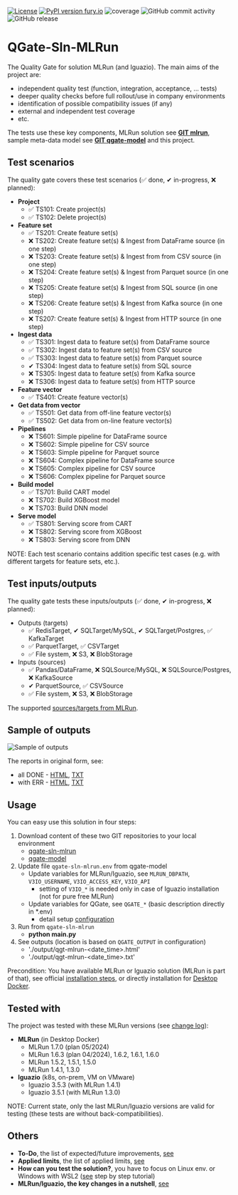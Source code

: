 [![License](https://img.shields.io/badge/License-Apache%202.0-blue.svg)](https://opensource.org/licenses/Apache-2.0)
[![PyPI version fury.io](https://badge.fury.io/py/qgate-sln-mlrun.svg)](https://pypi.python.org/pypi/qgate-sln-mlrun/)
![coverage](https://github.com/george0st/qgate-sln-mlrun/blob/master/coverage.svg?raw=true)
![GitHub commit activity](https://img.shields.io/github/commit-activity/w/george0st/qgate-sln-mlrun)
![GitHub release](https://img.shields.io/github/v/release/george0st/qgate-sln-mlrun)

# QGate-Sln-MLRun
The Quality Gate for solution MLRun (and Iguazio). The main aims of the project are:
- independent quality test (function, integration, acceptance, ... tests)
- deeper quality checks before full rollout/use in company environments
- identification of possible compatibility issues (if any)
- external and independent test coverage
- etc.

The tests use these key components, MLRun solution see **[GIT mlrun](https://github.com/mlrun/mlrun)**, 
sample meta-data model see **[GIT qgate-model](https://github.com/george0st/qgate-model)** and this project.

## Test scenarios
The quality gate covers these test scenarios (✅ done, ✔ in-progress, ❌ planned):
 - **Project**
   - ✅ TS101: Create project(s)
   - ✅ TS102: Delete project(s)
 - **Feature set**
   - ✅ TS201: Create feature set(s)
   - ❌ TS202: Create feature set(s) & Ingest from DataFrame source (in one step)
   - ❌ TS203: Create feature set(s) & Ingest from from CSV source (in one step) 
   - ❌ TS204: Create feature set(s) & Ingest from Parquet source (in one step)
   - ❌ TS205: Create feature set(s) & Ingest from SQL source (in one step)
   - ❌ TS206: Create feature set(s) & Ingest from Kafka source (in one step)
   - ❌ TS207: Create feature set(s) & Ingest from HTTP source (in one step)
 - **Ingest data**
   - ✅ TS301: Ingest data to feature set(s) from DataFrame source
   - ✅ TS302: Ingest data to feature set(s) from CSV source 
   - ✅ TS303: Ingest data to feature set(s) from Parquet source
   - ✔  TS304: Ingest data to feature set(s) from SQL source
   - ❌ TS305: Ingest data to feature set(s) from Kafka source
   - ❌ TS306: Ingest data to feature set(s) from HTTP source
 - **Feature vector**
   - ✅ TS401: Create feature vector(s)
 - **Get data from vector**
   - ✅ TS501: Get data from off-line feature vector(s)
   - ✅ TS502: Get data from on-line feature vector(s)
 - **Pipelines**
   - ❌ TS601: Simple pipeline for DataFrame source
   - ❌ TS602: Simple pipeline for CSV source
   - ❌ TS603: Simple pipeline for Parquet source
   - ❌ TS604: Complex pipeline for DataFrame source
   - ❌ TS605: Complex pipeline for CSV source
   - ❌ TS606: Complex pipeline for Parquet source
 - **Build model**
   - ✅ TS701: Build CART model
   - ❌ TS702: Build XGBoost model
   - ❌ TS703: Build DNN model
 - **Serve model**
   - ✅ TS801: Serving score from CART
   - ❌ TS802: Serving score from XGBoost
   - ❌ TS803: Serving score from DNN
   
NOTE: Each test scenario contains addition specific test cases (e.g. with different
targets for feature sets, etc.).

## Test inputs/outputs
The quality gate tests these inputs/outputs (✅ done, ✔ in-progress, ❌ planned):
 - Outputs (targets)
   - ✅ RedisTarget, ✔ SQLTarget/MySQL, ✔ SQLTarget/Postgres, ✅ KafkaTarget
   - ✅ ParquetTarget, ✅ CSVTarget
   - ✅ File system, ❌ S3, ❌ BlobStorage
 - Inputs (sources)
   - ✅ Pandas/DataFrame, ❌ SQLSource/MySQL, ❌ SQLSource/Postgres, ❌ KafkaSource
   - ✔ ParquetSource, ✅ CSVSource
   - ✅ File system, ❌ S3, ❌ BlobStorage


The supported [sources/targets from MLRun](https://docs.mlrun.org/en/latest/feature-store/sources-targets.html).

## Sample of outputs

![Sample of outputs](https://github.com/george0st/qgate-sln-mlrun/blob/master/assets/imgs/qgt-mlrun-samples.png?raw=true)

The reports in original form, see:
 - all DONE - [HTML](https://htmlpreview.github.io/?https://github.com/george0st/qgate-sln-mlrun/blob/master/docs/samples/outputs/qgt-mlrun-sample.html), 
   [TXT](https://github.com/george0st/qgate-sln-mlrun/blob/master/docs/samples/outputs/qgt-mlrun-sample.txt?raw=true)
 - with ERR - [HTML](https://htmlpreview.github.io/?https://github.com/george0st/qgate-sln-mlrun/blob/master/docs/samples/outputs/qgt-mlrun-sample-err.html),
   [TXT](https://github.com/george0st/qgate-sln-mlrun/blob/master/docs/samples/outputs/qgt-mlrun-sample-err.txt?raw=true)

## Usage

You can easy use this solution in four steps:
1. Download content of these two GIT repositories to your local environment
    - [qgate-sln-mlrun](https://github.com/george0st/qgate-sln-mlrun)
    - [qgate-model](https://github.com/george0st/qgate-model)
2. Update file `qgate-sln-mlrun.env` from qgate-model
   - Update variables for MLRun/Iguazio, see `MLRUN_DBPATH`, `V3IO_USERNAME`, `V3IO_ACCESS_KEY`, `V3IO_API`
     - setting of `V3IO_*` is needed only in case of Iguazio installation (not for pure free MLRun)
   - Update variables for QGate, see `QGATE_*` (basic description directly in *.env)
     - detail setup [configuration](./docs/configuration.md)
3. Run from `qgate-sln-mlrun`
   - **python main.py**
4. See outputs (location is based on `QGATE_OUTPUT` in configuration)
   - './output/qgt-mlrun-<date_time>.html'
   - './output/qgt-mlrun-<date_time>.txt'

Precondition: You have available MLRun or Iguazio solution (MLRun is part of that),
see official [installation steps](https://docs.mlrun.org/en/latest/install.html), or directly installation for [Desktop Docker](https://docs.mlrun.org/en/latest/install/local-docker.html). 

## Tested with
The project was tested with these MLRun versions (see [change log](https://docs.mlrun.org/en/latest/change-log/index.html)):
 - **MLRun** (in Desktop Docker)
   - MLRun 1.7.0 (plan 05/2024)
   - MLRun 1.6.3 (plan 04/2024), 1.6.2, 1.6.1, 1.6.0
   - MLRun 1.5.2, 1.5.1, 1.5.0
   - MLRun 1.4.1, 1.3.0
 - **Iguazio** (k8s, on-prem, VM on VMware)
   - Iguazio 3.5.3 (with MLRun 1.4.1)
   - Iguazio 3.5.1 (with MLRun 1.3.0)

NOTE: Current state, only the last MLRun/Iguazio versions are valid for testing 
(these tests are without back-compatibilities).

## Others
 - **To-Do**, the list of expected/future improvements, [see](./docs/todo_list.md)
 - **Applied limits**, the list of applied limits, [see](./docs/applied-limits.md) 
 - **How can you test the solution?**, you have to focus on Linux env. or 
 Windows with WSL2 ([see](./docs/testing.md) step by step tutorial)
 - **MLRun/Iguazio, the key changes in a nutshell**, [see](./docs/mlrun-iguazio-release-notes.md)
